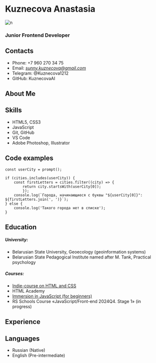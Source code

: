 # Kuznecova Anastasia
![n](\ava.jpg)
### Junior Frontend Developer


## Contacts

* Phone: +7 960 270 34 75
* Email: *sunny.kuznecova@gmail.com*
* Telegram: @Kuznecova1212
* GitHub: KuznecovaAI

## About Me


## Skills

* HTML5, CSS3
* JavaScript
* Git, GitHub
* VS Code
* Adobe Photoshop, Illustrator

## Code examples
```const cities = ["Москва", "Санкт-Петербург", "Саратов", "Магадан", "Ярославль", "Самара", "Якутск"];
const userCity = prompt();

if (cities.includes(userCity)) {
    const firstLetters = cities.filter((city) => {
        return city.startsWith(userCity[0]);
        });
    console.log(`Города, начинающиеся с буквы "${userCity[0]}": ${firstLetters.join(', ')}`);
} else {
    console.log('Такого города нет в списке');
}
```

## Education

##### University:
* Belarusian State University, Geoecology (geoinformation systems)
* Belarusian State Pedagogical Institute named after M. Tank, Practical psychology
##### Courses:
* [ Indie-course on HTML and CSS](https://stepik.org/cert/2628264?lang=en)
* HTML Academy
* [Immersion in JavaScript (for beginners)](https://stepik.org/cert/2628264?lang=en)
* RS Schools Course «JavaScript/Front-end 2024Q4. Stage 1» (in progress)

## Experience

## Languages

* Russian (Native)
* English (Pre-intermediate)

